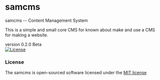 # samcms
samcms -- Content Management System


This is a simple and small core CMS for known about make and use a CMS for making a website.

  version 0.2.0 Beta
</br>
[![License](https://poser.pugx.org/laravel/framework/license.svg)](https://packagist.org/packages/laravel/framework)

### License

The samcms is open-sourced software licensed under the [MIT license](http://opensource.org/licenses/MIT)
